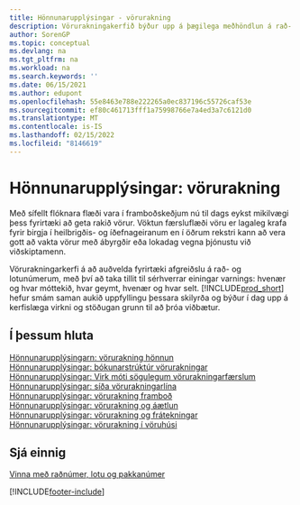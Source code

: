 ```yaml
---
title: Hönnunarupplýsingar - vörurakning
description: Vörurakningakerfið býður upp á þægilega meðhöndlun á rað- og lotunúmerum sem mögulega þarf til að uppfylla lagalegar kröfur eða aðstoða við meðhöndlun ábyrgðar.
author: SorenGP
ms.topic: conceptual
ms.devlang: na
ms.tgt_pltfrm: na
ms.workload: na
ms.search.keywords: ''
ms.date: 06/15/2021
ms.author: edupont
ms.openlocfilehash: 55e8463e788e222265a0ec837196c55726caf53e
ms.sourcegitcommit: ef80c461713fff1a75998766e7a4ed3a7c6121d0
ms.translationtype: MT
ms.contentlocale: is-IS
ms.lasthandoff: 02/15/2022
ms.locfileid: "8146619"
---
```

# <a name="design-details-item-tracking"></a>Hönnunarupplýsingar: vörurakning
Með sífellt flóknara flæði vara í framboðskeðjum nú til dags eykst mikilvægi þess fyrirtæki að geta rakið vörur. Vöktun færsluflæði vöru er lagaleg krafa fyrir birgja í heilbrigðis- og íðefnageiranum en í öðrum rekstri kann að vera gott að vakta vörur með ábyrgðir eða lokadag vegna þjónustu  við viðskiptamenn.  

Vörurakningarkerfi á að auðvelda fyrirtæki afgreiðslu á rað- og lotunúmerum, með því að taka tillit til sérhverrar einingar varnings: hvenær og hvar móttekið, hvar geymt, hvenær og hvar selt. [!INCLUDE[prod_short](includes/prod_short.md)] hefur smám saman aukið uppfyllingu þessara skilyrða og býður í dag upp á kerfislæga virkni og stöðugan grunn til að þróa viðbætur.  

## <a name="in-this-section"></a>Í þessum hluta  
[Hönnunarupplýsingarn: vörurakning hönnun](design-details-item-tracking-design.md)  
[Hönnunarupplýsingar: bókunarstrúktúr vörurakningar](design-details-item-tracking-posting-structure.md)  
[Hönnunarupplýsingar: Virk móti sögulegum vörurakningarfærslum](design-details-active-versus-historic-item-tracking-entries.md)  
[Hönnunarupplýsingar: síða vörurakningarlína](design-details-item-tracking-lines-window.md)  
[Hönnunarupplýsingar: vörurakning framboð](design-details-item-tracking-availability.md)  
[Hönnunarupplýsingar: vörurakning og áætlun](design-details-item-tracking-and-planning.md)  
[Hönnunarupplýsingar: vörurakning og frátekningar](design-details-item-tracking-and-reservations.md)  
[Hönnunarupplýsingar: vörurakning í vöruhúsi](design-details-item-tracking-in-the-warehouse.md)

## <a name="see-also"></a>Sjá einnig

[Vinna með raðnúmer, lotu og pakkanúmer](inventory-how-work-item-tracking.md)  

[!INCLUDE[footer-include](includes/footer-banner.md)]